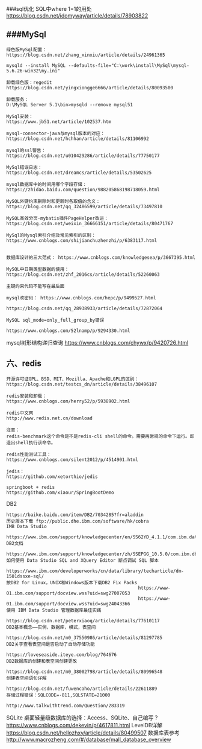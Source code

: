 ###sql优化
	SQL中where 1=1的用处
					https://blog.csdn.net/idomyway/article/details/78903822

###MySql
-
	绿色版MySql配置：
	https://blog.csdn.net/zhang_xinxiu/article/details/24961365
	
	mysqld --install MySQL --defaults-file="C:\work\install\MySql\mysql-5.6.26-win32\my.ini"
	
	卸载绿色版：regedit
	https://blog.csdn.net/yingxiongge6666/article/details/80093500
	
	卸载服务：
	D:\MySQL Server 5.1\bin>mysqld --remove mysql51
	
	MySql安装：
	https://www.jb51.net/article/102537.htm

	mysql-connector-java与mysql版本的对应： https://blog.csdn.net/hchhan/article/details/81106992

	mysql的ssl警告： https://blog.csdn.net/u010429286/article/details/77750177
	
	MySql错误日志：
	https://blog.csdn.net/dreamcs/article/details/53502625
	
	mysql数据库中的时间用哪个字段存储：https://zhidao.baidu.com/question/988205868198718059.html
	
	MySQL外键约束删除时和更新时各取值的含义：https://blog.csdn.net/qq_32486599/article/details/73497810
	
	MySQL高效分页-mybatis插件PageHelper改进：https://blog.csdn.net/weixin_36666151/article/details/80471767
	
	MySql的Mysql索引介绍及常见索引的区别：https://www.cnblogs.com/shijianchuzhenzhi/p/6383117.html
	
	
	数据库设计的三大范式： https://www.cnblogs.com/knowledgesea/p/3667395.html
	
	MySQL中日期类型数据的使用：https://blog.csdn.net/zhf_2016cs/article/details/52260063
	
	主键约束代码不能写在最后面

	mysql改密码： https://www.cnblogs.com/hepc/p/9499527.html
				 https://blog.csdn.net/qq_28938933/article/details/72872064

	MySQL sql_mode=only_full_group_by错误
										 https://www.cnblogs.com/52lnamp/p/9294330.html
mysql树形结构递归查询
	https://www.cnblogs.com/chywx/p/9420726.html
			  
六、redis
-
	开源许可证GPL、BSD、MIT、Mozilla、Apache和LGPL的区别：
	https://blog.csdn.net/testcs_dn/article/details/38496107
	
	redis安装和卸载：
	https://www.cnblogs.com/herry52/p/5938902.html
	
	redis中文网
	http://www.redis.net.cn/download
	
	注意：
	redis-benchmark这个命令是不是redis-cli shell的命令。需要再常规的命令下运行。即退出shell执行该命令。
	
	redis性能测试工具：
	https://www.cnblogs.com/silent2012/p/4514901.html
	
	jedis：
	https://github.com/xetorthio/jedis
	
	springboot + redis
	https://github.com/xiaour/SpringBootDemo

DB2
	
	https://baike.baidu.com/item/DB2/7034285?fr=aladdin
	历史版本下载 ftp://public.dhe.ibm.com/software/hk/cobra
	IMB Data Studio
					https://www.ibm.com/support/knowledgecenter/en/SS62YD_4.1.1/com.ibm.datatools.sqlbuilder.tutorial.doc/topics/sqlquery_introduction.html
	DB2文档
		  https://www.ibm.com/support/knowledgecenter/zh/SSEPGG_10.5.0/com.ibm.db2.luw.container.doc/doc/c0024220.html
	如何使用 Data Studio SQL and XQuery Editor 断点调试 SQL 脚本
															 https://www.ibm.com/developerworks/cn/data/library/techarticle/dm-1501dssxe-sql/
	按DB2 for Linux，UNIX和Windows版本下载DB2 Fix Packs
													 https://www-01.ibm.com/support/docview.wss?uid=swg27007053
													 https://www-01.ibm.com/support/docview.wss?uid=swg24043366
	使用 IBM Data Studio 管理数据库最佳实践
										https://blog.csdn.net/peterxiaoq/article/details/77610117
	DB2基本概念——实例，数据库，模式，表空间
										https://blog.csdn.net/m0_37550986/article/details/81297785
	DB2关于查看表空间是否启动了自动存储功能
										https://loveseaside.iteye.com/blog/764676
	DB2数据库的创建和表空间创建更改
								https://blog.csdn.net/m0_38002798/article/details/80996548
	创建表空间语句详解
					https://blog.csdn.net/fuwencaho/article/details/22611889
	存储过程错误：SQLCODE=-811,SQLSTATE=21000
											http://www.talkwithtrend.com/Question/283319
SQLite
	桌面轻量级数据库的选择：Access、SQLite、自己编写？
												https://www.cnblogs.com/dekevin/p/4617811.html
	LevelDB详解
				https://blog.csdn.net/hellozhxy/article/details/80499507
	数据库表参考
			  http://www.macrozheng.com/#/database/mall_database_overview